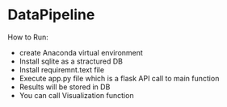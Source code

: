 # DataPipeline
How to Run:
- create Anaconda virtual environment
- Install sqlite as a stractured DB
- Install requiremnt.text file
- Execute app.py file which is a flask API call to main function
- Results will be stored in DB
- You can call Visualization function

